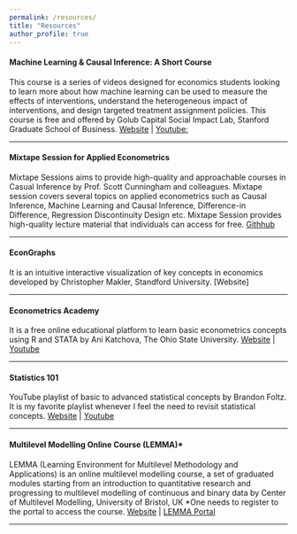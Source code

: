 ```yaml
---
permalink: /resources/
title: "Resources"
author_profile: true
---
```


#### Machine Learning & Causal Inference: A Short Course
This course is a series of videos designed for economics students looking to learn more about how machine learning can be used to measure the effects of interventions, understand the heterogeneous impact of interventions, and design targeted treatment assignment policies. This course is free and offered by Golub Capital Social Impact Lab, Stanford Graduate School of Business.
[Website]() | [Youtube: ]()

---

#### Mixtape Session for Applied Econometrics
Mixtape Sessions aims to provide high-quality and approachable courses in Casual Inference by Prof. Scott Cunningham and colleagues. Mixtape session covers several topics on applied econometrics such as Causal Inference, Machine Learning and Causal Inference, Difference-in Difference, Regression Discontinuity Design etc. Mixtape Session provides high-quality lecture material that individuals can access for free.
[Githhub]()

---

#### EconGraphs
It is an intuitive interactive visualization of key concepts in economics developed by Christopher Makler, Standford University.
[Website]

--- 

#### Econometrics Academy
It is a free online educational platform to learn basic econometrics concepts using R and STATA by Ani Katchova, The Ohio State University.
[Website]() | [Youtube]() 

---

#### Statistics 101
YouTube playlist of basic to advanced statistical concepts by Brandon Foltz. It is my favorite playlist whenever I feel the need to revisit statistical concepts.
[Website]() | [Youtube]() 

---

#### Multilevel Modelling Online Course (LEMMA)*
LEMMA (Learning Environment for Multilevel Methodology and Applications) is an online multilevel modelling course, a set of graduated modules starting from an introduction to quantitative research and progressing to multilevel modelling of continuous and binary data by Center of Multilevel Modelling, University of Bristol, UK
*One needs to register to the portal to access the course.
[Website]() | [LEMMA Portal]()  

---
